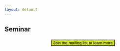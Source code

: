 ```yaml
---
layout: default
---
```


## Seminar

<div style="font-size: 12pt; font-family: 'Open Sans', sans-serif; font-weight: 300;">
    <a href="https://groups.google.com/u/2/g/berkeley-rdi" style="width: 100%; align-content: center; justify-content: center; display: flex; text-decoration: none; padding: 5px; ">
        <button class="our-button" style="background-color: #ccde2c; color: black;">
            Join the mailing list to learn more
        </button>
    </a>
</div>
